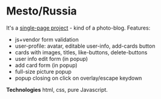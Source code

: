 # Mesto/Russia

It's a [single-page project](https://andreyryab.github.io/mesto/index.html) - kind of a photo-blog.
Features:

* js+vendor form validation
* user-profile: avatar, editable user-info, add-cards button
* cards with images, titles, like-buttons, delete-buttons
* user info edit form (in popup)
* add card form (in popup)
* full-size picture popup
* popup closing on click on overlay/escape keydown

**Technologies**
html, css, pure Javascript.